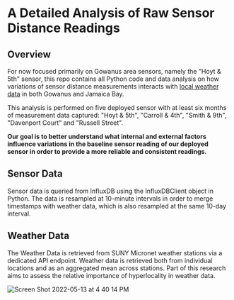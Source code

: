 # A Detailed Analysis of Raw Sensor Distance Readings
## Overview

For now focused primarily on Gowanus area sensors, namely the "Hoyt & 5th" sensor, this repo contains all Python code and data analysis on how variations of sensor distance measurements interacts with [local weather data](##-Weather-Data) in both Gowanus and Jamaica Bay.

This analysis is performed on five deployed sensor with at least six months of measurement data captured: "Hoyt & 5th", "Carroll & 4th", "Smith & 9th", "Davenport Court" and "Russell Street".

**Our goal is to better understand what internal and external factors influence variations in the baseline sensor reading of our deployed sensor in order to provide a more reliable and consistent readings.**
<br/>

## Sensor Data

Sensor data is queried from InfluxDB using the InfluxDBClient object in Python. The data is resampled at 10-minute intervals in order to merge timestamps with weather data, which is also resampled at the same 10-day interval.

## Weather Data

The Weather Data is retrieved from SUNY Micronet weather stations via a dedicated API endpoint. Weather data is retrieved both from individual locations and as an aggregated mean across stations. Part of this research aims to assess the relative importance of hyperlocality in weather data. 

<!---![Screen Shot 2021-08-12 at 4 15 30 PM](https://user-images.githubusercontent.com/17898669/129263486-9c334168-4a04-4425-b8e5-39272e1d074c.png)--->
![Screen Shot 2022-05-13 at 4 40 14 PM](https://user-images.githubusercontent.com/17898669/168394505-d2aec01c-2136-4363-8d36-18012d9af18c.png)

